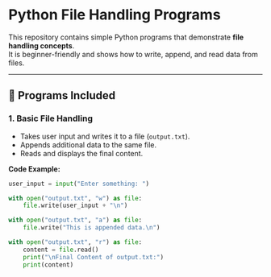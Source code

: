 # Python File Handling Programs

This repository contains simple Python programs that demonstrate **file handling concepts**.  
It is beginner-friendly and shows how to write, append, and read data from files.

---

## 📌 Programs Included

### 1. Basic File Handling
- Takes user input and writes it to a file (`output.txt`).
- Appends additional data to the same file.
- Reads and displays the final content.

**Code Example:**
```python
user_input = input("Enter something: ")

with open("output.txt", "w") as file:
    file.write(user_input + "\n")

with open("output.txt", "a") as file:
    file.write("This is appended data.\n")

with open("output.txt", "r") as file:
    content = file.read()
    print("\nFinal Content of output.txt:")
    print(content)
